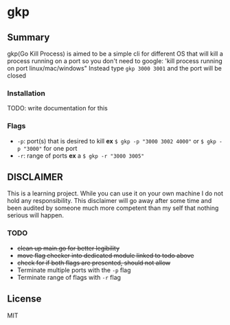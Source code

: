 # gkp

## Summary
gkp(Go Kill Process) is aimed to be a simple cli for different OS that will kill a process running on a port so you don't need to google: 'kill process running on port linux/mac/windows"
Instead type `gkp 3000 3001` and the port will be closed

### Installation
TODO: write documentation for this

### Flags
- `-p`: port(s) that is desired to kill **ex** `$ gkp -p "3000 3002 4000"` or `$ gkp -p "3000"` for one port
- `-r`: range of ports **ex** a `$ gkp -r "3000 3005"`

## DISCLAIMER
This is a learning project. While you can use it on your own machine I do not hold any responsibility. This disclaimer will go away after some time and been audited by someone much more competent than my self that nothing serious will happen.

### TODO
- ~~clean up main.go for better legibility~~
- ~~move flag checker into dedicated module linked to todo above~~
- ~~check for if both flags are presented, should not allow~~
- Terminate multiple ports with the `-p` flag
- Terminate range of flags with `-r` flag

## License
MIT
